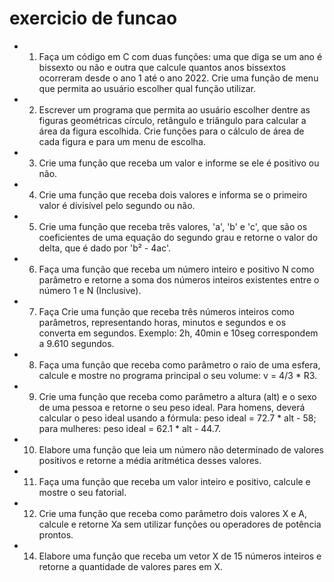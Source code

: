 # exercicio de funcao


* 1) Faça um código em C com duas funções: uma que diga se um ano é bissexto ou
não e outra que calcule quantos anos bissextos ocorreram desde o ano 1 até o ano 2022. Crie uma função de menu que permita ao usuário escolher qual função utilizar.
* 2) Escrever um programa que permita ao usuário escolher dentre as figuras
geométricas círculo, retângulo e triângulo para calcular a área da figura escolhida. Crie
funções para o cálculo de área de cada figura e para um menu de escolha.
* 3) Crie uma função que receba um valor e informe se ele é positivo ou não.
* 4) Crie uma função que receba dois valores e informa se o primeiro valor é divisível
pelo segundo ou não.
* 5) Crie uma função que receba três valores, 'a', 'b' e 'c', que são os coeficientes de uma
equação do segundo grau e retorne o valor do delta, que é dado por 'b² - 4ac'.
* 6) Faça uma função que receba um número inteiro e positivo N como parâmetro e
retorne a soma dos números inteiros existentes entre o número 1 e N (Inclusive).
* 7) Faça Crie uma função que receba três números inteiros como parâmetros,
representando horas, minutos e segundos e os converta em segundos. Exemplo: 2h,
40min e 10seg correspondem a 9.610 segundos.
* 8) Faça uma função que receba como parâmetro o raio de uma esfera, calcule e
mostre no programa principal o seu volume: v = 4/3 * R3.
* 9) Crie uma função que receba como parâmetro a altura (alt) e o sexo de uma pessoa e
retorne o seu peso ideal. Para homens, deverá calcular o peso ideal usando a fórmula:
peso ideal = 72.7 * alt - 58; para mulheres: peso ideal = 62.1 * alt - 44.7.
* 10) Elabore uma função que leia um número não determinado de valores positivos e
retorne a média aritmética desses valores.
* 11) Faça uma função que receba um valor inteiro e positivo, calcule e mostre o seu
fatorial.
* 12) Crie uma função que receba como parâmetro dois valores X e A, calcule e retorne
Xa sem utilizar funções ou operadores de potência prontos.
* 14) Elabore uma função que receba um vetor X de 15 números inteiros e retorne a
quantidade de valores pares em X.
